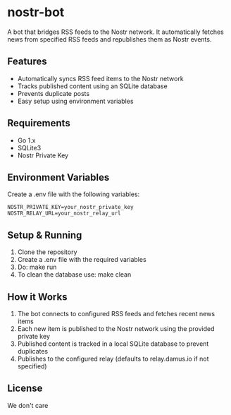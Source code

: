 # nostr-bot

A bot that bridges RSS feeds to the Nostr network. It automatically fetches news from specified RSS feeds and republishes them as Nostr events.

## Features

- Automatically syncs RSS feed items to the Nostr network
- Tracks published content using an SQLite database
- Prevents duplicate posts
- Easy setup using environment variables

## Requirements

- Go 1.x
- SQLite3
- Nostr Private Key

## Environment Variables

Create a .env file with the following variables:

```
NOSTR_PRIVATE_KEY=your_nostr_private_key
NOSTR_RELAY_URL=your_nostr_relay_url
```

## Setup & Running

1. Clone the repository
2. Create a .env file with the required variables
3. Do: make run 
4. To clean the database use: make clean

## How it Works

1. The bot connects to configured RSS feeds and fetches recent news items
2. Each new item is published to the Nostr network using the provided private key
3. Published content is tracked in a local SQLite database to prevent duplicates
4. Publishes to the configured relay (defaults to relay.damus.io if not specified)

## License
 We don't care

